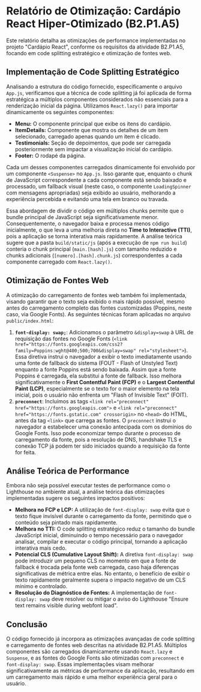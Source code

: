 # Relatório de Otimização: Cardápio React Hiper-Otimizado (B2.P1.A5)

Este relatório detalha as otimizações de performance implementadas no projeto "Cardápio React", conforme os requisitos da atividade B2.P1.A5, focando em code splitting estratégico e otimização de fontes web.

## Implementação de Code Splitting Estratégico

Analisando a estrutura do código fornecido, especificamente o arquivo `App.js`, verificamos que a técnica de code splitting já foi aplicada de forma estratégica a múltiplos componentes considerados não essenciais para a renderização inicial da página. Utilizamos `React.lazy()` para importar dinamicamente os seguintes componentes:

*   **Menu:** O componente principal que exibe os itens do cardápio.
*   **ItemDetails:** Componente que mostra os detalhes de um item selecionado, carregado apenas quando um item é clicado.
*   **Testimonials:** Seção de depoimentos, que pode ser carregada posteriormente sem impactar a visualização inicial do cardápio.
*   **Footer:** O rodapé da página.

Cada um desses componentes carregados dinamicamente foi envolvido por um componente `<Suspense>` no `App.js`. Isso garante que, enquanto o chunk de JavaScript correspondente a cada componente está sendo baixado e processado, um fallback visual (neste caso, o componente `LoadingSpinner` com mensagens apropriadas) seja exibido ao usuário, melhorando a experiência percebida e evitando uma tela em branco ou travada.

Essa abordagem de dividir o código em múltiplos chunks permite que o bundle principal de JavaScript seja significativamente menor. Consequentemente, o navegador baixa e processa menos código inicialmente, o que leva a uma melhoria direta no **Time to Interactive (TTI)**, pois a aplicação se torna interativa mais rapidamente. A análise teórica sugere que a pasta `build/static/js` (após a execução de `npm run build`) conteria o chunk principal (`main.[hash].js`) com tamanho reduzido e chunks adicionais (`[numero].[hash].chunk.js`) correspondentes a cada componente carregado com `React.lazy()`.

## Otimização de Fontes Web

A otimização do carregamento de fontes web também foi implementada, visando garantir que o texto seja exibido o mais rápido possível, mesmo antes do carregamento completo das fontes customizadas (Poppins, neste caso, via Google Fonts). As seguintes técnicas foram aplicadas no arquivo `public/index.html`:

1.  **`font-display: swap;`**: Adicionamos o parâmetro `&display=swap` à URL de requisição das fontes no Google Fonts (`<link href="https://fonts.googleapis.com/css2?family=Poppins:wght@400;500;700&display=swap" rel="stylesheet">`). Essa diretiva instrui o navegador a exibir o texto imediatamente usando uma fonte de fallback do sistema (FOUT - Flash of Unstyled Text) enquanto a fonte Poppins está sendo baixada. Assim que a fonte Poppins é carregada, ela substitui a fonte de fallback. Isso melhora significativamente o **First Contentful Paint (FCP)** e o **Largest Contentful Paint (LCP)**, especialmente se o texto for o maior elemento na tela inicial, pois o usuário não enfrenta um "Flash of Invisible Text" (FOIT).
2.  **`preconnect`**: Incluímos as tags `<link rel="preconnect" href="https://fonts.googleapis.com">` e `<link rel="preconnect" href="https://fonts.gstatic.com" crossorigin>` no `<head>` do HTML, antes da tag `<link>` que carrega as fontes. O `preconnect` instrui o navegador a estabelecer uma conexão antecipada com os domínios do Google Fonts. Isso pode economizar tempo durante o processo de carregamento da fonte, pois a resolução de DNS, handshake TLS e conexão TCP já podem ter sido iniciados quando a requisição da fonte for feita.

## Análise Teórica de Performance

Embora não seja possível executar testes de performance como o Lighthouse no ambiente atual, a análise teórica das otimizações implementadas sugere os seguintes impactos positivos:

*   **Melhora no FCP e LCP:** A utilização de `font-display: swap` evita que o texto fique invisível durante o carregamento da fonte, permitindo que o conteúdo seja pintado mais rapidamente.
*   **Melhora no TTI:** O code splitting estratégico reduz o tamanho do bundle JavaScript inicial, diminuindo o tempo necessário para o navegador analisar, compilar e executar o código principal, tornando a aplicação interativa mais cedo.
*   **Potencial CLS (Cumulative Layout Shift):** A diretiva `font-display: swap` pode introduzir um pequeno CLS no momento em que a fonte de fallback é trocada pela fonte web carregada, caso haja diferenças significativas de métrica entre elas. No entanto, o benefício de exibir o texto rapidamente geralmente supera o impacto negativo de um CLS mínimo e controlado.
*   **Resolução do Diagnóstico de Fontes:** A implementação de `font-display: swap` deve resolver ou mitigar o aviso do Lighthouse "Ensure text remains visible during webfont load".

## Conclusão

O código fornecido já incorpora as otimizações avançadas de code splitting e carregamento de fontes web descritas na atividade B2.P1.A5. Múltiplos componentes são carregados dinamicamente usando `React.lazy` e `Suspense`, e as fontes do Google Fonts são otimizadas com `preconnect` e `font-display: swap`. Essas implementações visam melhorar significativamente as métricas de performance da aplicação, resultando em um carregamento mais rápido e uma melhor experiência geral para o usuário.
